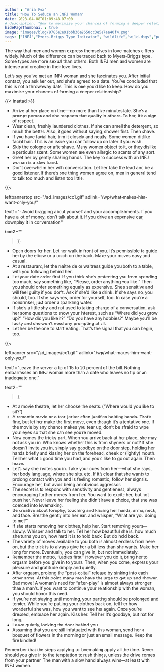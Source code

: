 ```yaml
---
author : "Aria Fox"
title: "How To Seduce an INFJ Woman"
date: 2023-04-08T01:09:48-07:00
# description: "How to maximize your chances of forming a deeper relationship with an INFJ woman."
hidePageThumbnail : true 
image: "images/blog/9785e2e91bbb36a2650cc3e5e7aa40f4.png"
tags: ["INFJ","Myers-Briggs Type Indicator", "wildlife","wild-dogs","pets","animal-welfare"]
---
```



<!-- This is **bold** text, and this is *emphasized* text.

Visit the [Hugo](https://gohugo.io) website! -->

<!-- https://beaconstreetusa.com/wp/how-to-seduce-an-infj-woman/ -->


The way that men and women express themselves in love matches differs widely. Much of the difference can be traced back to Myers-Briggs type. Some types are more sexual than others. Both INFJ men and women are intense and creative in their love lives.

Let’s say you’ve met an INFJ woman and she fascinates you. After initial contact, you ask her out, and she’s agreed to a date. You’ve concluded that this is not a throwaway date. This is one you’d like to keep. How do you maximize your chances of forming a deeper relationship?

{{< inartad >}}

- Arrive at her place on time—no more than five minutes late. She’s a prompt person and she respects that quality in others. To her, it’s a sign of respect.
- Wear clean, freshly laundered clothes. If she can smell the detergent, so much the better. Also, it goes without saying, shower first. Then shave.
- If you have facial hair, trim it closely and neatly. Some women dislike facial hair. This is an issue you can follow up on later if you wish.
- Skip the cologne or aftershave. Many women object to it, or they dislike a particular scent. Some women are even allergic to scents of any sort.
- Greet her by gently shaking hands. The key to success with an INFJ woman is a slow hand.
- Don’t overwhelm her with conversation. Let her take the lead and be a good listener. If there’s one thing women agree on, men in general tend to talk too much and listen too little.



{{< 

leftbannertop src="/ad_images/cc1.gif" adlink="/wp/what-makes-him-want-only-you/"  

text1="- Avoid bragging about yourself and your accomplishments. If you have a lot of money, don’t talk about it. If you drive an expensive car, downplay it in conversation." 

text2=""

>}}


- Open doors for her. Let her walk in front of you. It’s permissible to guide her by the elbow or a touch on the back. Make your moves easy and casual.
- At a restaurant, let the maître de or waitress guide you both to a table, with you following behind her.
- Let your date order first. If you think she’s protecting you from spending too much, say something like, “Please, order anything you like.” Then you should order something equally as expensive. She’s sensitive and will feel guilty if you don’t. Ask if she’d like a drink. If she says no, you should, too. If she says yes, order for yourself, too. In case you’re a nondrinker, just order a sparkling water.
- If she’s a little shy and not used to taking charge of a conversation, ask her some questions to show your interest, such as “Where did you grow up?” “How did you like it?” “Do you have any hobbies?” Maybe you’ll be lucky and she won’t need any prompting at all.
- Let her be the one to start eating. That’s the signal that you can begin, too.

{{< 

leftbanner src="/ad_images/cc1.gif" adlink="/wp/what-makes-him-want-only-you/"  

text1="Leave the server a tip of 15 to 20 percent of the bill. Nothing embarrasses an INFJ woman more than a date who leaves no tip or an inadequate one." 

text2=""

>}}

- At a movie theatre, let her choose the seats. (“Where would you like to sit?”)
- A romantic movie or a tear-jerker often justifies holding hands. That’s fine, but let her make the first move, even though it’s a tentative one. If the movie by any chance makes you tear up, don’t be afraid to wipe your eyes so that she can see you’re moved.
- Now comes the tricky part. When you arrive back at her place, she may not ask you in. Who knows whether this is from shyness or not? If she doesn’t invite you in, simply say goodbye on the door step, holding her hands briefly and kissing her on the forehead, cheek or (lightly) mouth. Tell her what a good time you had, and you’d like to go out again. Then leave.
- Let’s say she invites you in. Take your cues from her—what she says, her body language, where she sits, etc. If it’s clear that she wants to prolong contact with you and is feeling romantic, follow her signals. Encourage her, but avoid being an obvious aggressor.
- The secret is to respond with sensitivity and gentleness, always encouraging further moves from her. You want to excite her, but not push her. Never leave her feeling she didn’t have a choice, that she was coerced into lovemaking.
- Be creative about foreplay, touching and kissing her hands, arms, neck, and face. Breathe gently into her ear. and whisper, “What are you doing to me?”
- If she starts removing her clothes, help her. Start removing yours—slowly. Whisper and talk to her. Tell her how beautiful she is, how much she turns you on, how hard it is to hold back. But do hold back.
- The variety of moves available to you both is almost endless from here on, but the trick is to always give her a bit less than she wants. Make her long for more. Eventually, you can give in, but not immediately.
- Remember the motto, “Ladies first.” However you do it, bring her to orgasm before you give in to yours. Then, when you come, express your pleasure and gratitude simply and quietly.
- After orgasm, prolong the “post-coital” release by sinking into each other arms. At this point, many men have the urge to get up and shower. Bad move! A woman’s need for “after-play” is almost always stronger than a man’s. If you want to continue your relationship with the woman, you should honor this need.
- If you’re not staying until morning, your parting should be prolonged and tender. While you’re putting your clothes back on, tell her how wonderful she was, how you want to see her again. Once you’re dressed, embrace her again. Kiss her. Tell her it’s goodbye, but not for long.
- Leave quietly, locking the door behind you.
- Assuming that you are still infatuated with this woman, send her a bouquet of flowers in the morning or just an email message. Keep the fire kindled!

Remember that the steps applying to lovemaking apply all the time. Never should you give in to the temptation to rush things, unless the drive comes from your partner. The man with a slow hand always wins—at least with INFJ women.


